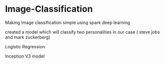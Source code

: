 # Image-Classification
Making Image classification simple using spark deep learning

created a model which will classify two personalities in our case ( steve jobs and mark zuckerberg)

Logistic Regression

Inception V3 model

